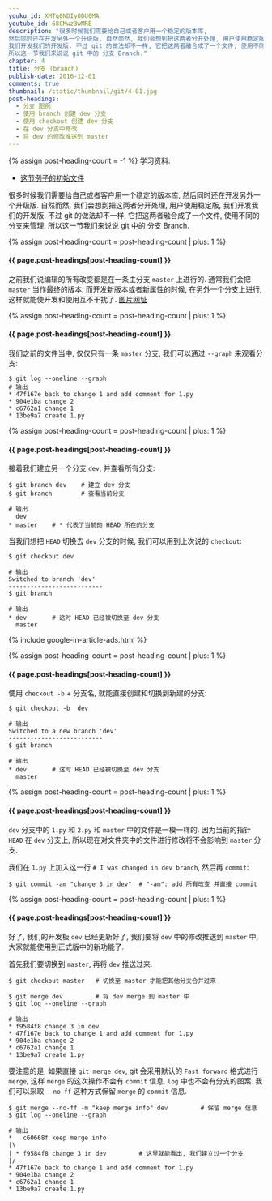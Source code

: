 ```yaml
---
youku_id: XMTg0NDIyODU0MA
youtube_id: 68CMwz3wMRE
description: "很多时候我们需要给自己或者客户用一个稳定的版本库,
然后同时还在开发另外一个升级版. 自然而然, 我们会想到把这两者分开处理, 用户使用稳定版,
我们开发我们的开发版. 不过 git 的做法却不一样, 它把这两者融合成了一个文件, 使用不同的分支来管理.
所以这一节我们来说说 git 中的 分支 Branch."
chapter: 4
title: 分支 (branch)
publish-date: 2016-12-01
comments: true
thumbnail: /static/thumbnail/git/4-01.jpg
post-headings:
  - 分支 图例
  - 使用 branch 创建 dev 分支
  - 使用 checkout 创建 dev 分支
  - 在 dev 分支中修改
  - 将 dev 的修改推送到 master
---
```

{% assign post-heading-count = -1 %}
学习资料:
  * [这节例子的初始文件](/static/results/git/initial-files/for_gitTUT_4-1.zip)



很多时候我们需要给自己或者客户用一个稳定的版本库, 
然后同时还在开发另外一个升级版. 自然而然, 我们会想到把这两者分开处理, 用户使用稳定版,
我们开发我们的开发版. 不过 git 的做法却不一样, 它把这两者融合成了一个文件, 使用不同的分支来管理.
所以这一节我们来说说 git 中的 分支 Branch.

{% assign post-heading-count = post-heading-count | plus: 1 %}
<h4 class="tut-h4-pad" id="{{ page.post-headings[post-heading-count] }}">{{ page.post-headings[post-heading-count] }}</h4>

之前我们说编辑的所有改变都是在一条主分支 `master` 上进行的. 通常我们会把 `master` 当作最终的版本, 
而开发新版本或者新属性的时候, 在另外一个分支上进行, 这样就能使开发和使用互不干扰了. [图片网址](https://www.atlassian.com/git/tutorials/using-branches/)

{% assign post-heading-count = post-heading-count | plus: 1 %}
<h4 class="tut-h4-pad" id="{{ page.post-headings[post-heading-count] }}">{{ page.post-headings[post-heading-count] }}</h4>

我们之前的文件当中, 仅仅只有一条 `master` 分支, 我们可以通过 `--graph` 来观看分支:

```shell
$ git log --oneline --graph
# 输出
* 47f167e back to change 1 and add comment for 1.py
* 904e1ba change 2
* c6762a1 change 1
* 13be9a7 create 1.py
```

{% assign post-heading-count = post-heading-count | plus: 1 %}
<h4 class="tut-h4-pad" id="{{ page.post-headings[post-heading-count] }}">{{ page.post-headings[post-heading-count] }}</h4>

接着我们建立另一个分支 `dev`, 并查看所有分支:

```shell
$ git branch dev    # 建立 dev 分支
$ git branch        # 查看当前分支

# 输出
  dev       
* master    # * 代表了当前的 HEAD 所在的分支
```

当我们想把 `HEAD` 切换去 `dev` 分支的时候, 我们可以用到上次说的 `checkout`:

```shell
$ git checkout dev

# 输出
Switched to branch 'dev'
--------------------------
$ git branch

# 输出
* dev       # 这时 HEAD 已经被切换至 dev 分支
  master
```

{% include google-in-article-ads.html %}

{% assign post-heading-count = post-heading-count | plus: 1 %}
<h4 class="tut-h4-pad" id="{{ page.post-headings[post-heading-count] }}">{{ page.post-headings[post-heading-count] }}</h4>

使用 `checkout -b` + 分支名, 就能直接创建和切换到新建的分支:

```shell
$ git checkout -b  dev

# 输出
Switched to a new branch 'dev'
--------------------------
$ git branch

# 输出
* dev       # 这时 HEAD 已经被切换至 dev 分支
  master
```

{% assign post-heading-count = post-heading-count | plus: 1 %}
<h4 class="tut-h4-pad" id="{{ page.post-headings[post-heading-count] }}">{{ page.post-headings[post-heading-count] }}</h4>

`dev` 分支中的 `1.py` 和 `2.py` 和 `master` 中的文件是一模一样的.
因为当前的指针 `HEAD` 在 `dev` 分支上, 所以现在对文件夹中的文件进行修改将不会影响到 `master` 分支.

我们在 `1.py` 上加入这一行 `# I was changed in dev branch`, 然后再 `commit`:

```shell
$ git commit -am "change 3 in dev"  # "-am": add 所有改变 并直接 commit
```

{% assign post-heading-count = post-heading-count | plus: 1 %}
<h4 class="tut-h4-pad" id="{{ page.post-headings[post-heading-count] }}">{{ page.post-headings[post-heading-count] }}</h4>

好了, 我们的开发板 `dev` 已经更新好了, 我们要将 `dev` 中的修改推送到 `master` 中, 
大家就能使用到正式版中的新功能了.

首先我们要切换到 `master`, 再将 `dev` 推送过来.

```shell
$ git checkout master   # 切换至 master 才能把其他分支合并过来

$ git merge dev         # 将 dev merge 到 master 中
$ git log --oneline --graph

# 输出
* f9584f8 change 3 in dev
* 47f167e back to change 1 and add comment for 1.py
* 904e1ba change 2
* c6762a1 change 1
* 13be9a7 create 1.py
```

要注意的是, 如果直接 `git merge dev`, git 会采用默认的 `Fast forward` 格式进行 `merge`, 
这样 `merge` 的这次操作不会有 `commit` 信息. `log` 中也不会有分支的图案.
我们可以采取 `--no-ff` 这种方式保留 `merge` 的 `commit` 信息.

```shell
$ git merge --no-ff -m "keep merge info" dev         # 保留 merge 信息
$ git log --oneline --graph

# 输出
*   c60668f keep merge info
|\  
| * f9584f8 change 3 in dev         # 这里就能看出, 我们建立过一个分支
|/  
* 47f167e back to change 1 and add comment for 1.py
* 904e1ba change 2
* c6762a1 change 1
* 13be9a7 create 1.py
```

